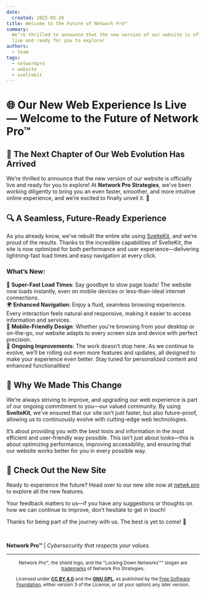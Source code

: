 ```yaml
---
date:
  created: 2025-05-26
title: Welcome to the Future of Network Pro™
summary:
  We’re thrilled to announce that the new version of our website is officially
  live and ready for you to explore!
authors:
  - team
tags:
  - networkpro
  - website
  - sveltekit
---
```


# 🌐 Our New Web Experience Is Live — Welcome to the Future of Network Pro™

## 🚀 The Next Chapter of Our Web Evolution Has Arrived

We’re thrilled to announce that the new version of our website is officially
live and ready for you to explore! At **Network Pro Strategies**, we've been
working diligently to bring you an even faster, smoother, and more intuitive
online experience, and we’re excited to finally unveil it. 🎉

## 🔍 A Seamless, Future-Ready Experience

As you already know, we’ve rebuilt the entire site using
[SvelteKit](https://svelte.dev/docs/kit/introduction), and we’re proud of the
results. Thanks to the incredible capabilities of SvelteKit, the site is now
optimized for both performance and user experience—delivering lightning-fast
load times and easy navigation at every click.

<!-- more -->

<!-- markdownlint-disable MD026 -->

### What’s New:

<!-- markdownlint-enable MD026 -->

💨 **Super-Fast Load Times**: Say goodbye to slow page loads! The website now
loads instantly, even on mobile devices or less-than-ideal internet
connections.  
🌍 **Enhanced Navigation**: Enjoy a fluid, seamless browsing experience. Every
interaction feels natural and responsive, making it easier to access information
and services.  
📱 **Mobile-Friendly Design**: Whether you're browsing from your desktop or
on-the-go, our website adapts to every screen size and device with perfect
precision.  
🔧 **Ongoing Improvements**: The work doesn’t stop here. As we continue to
evolve, we’ll be rolling out even more features and updates, all designed to
make your experience even better. Stay tuned for personalized content and
enhanced functionalities!

## 🎯 Why We Made This Change

We’re always striving to improve, and upgrading our web experience is part of
our ongoing commitment to you—our valued community. By using **SvelteKit**,
we’ve ensured that our site isn’t just faster, but also future-proof, allowing
us to continuously evolve with cutting-edge web technologies.

It’s about providing you with the best tools and information in the most
efficient and user-friendly way possible. This isn’t just about looks—this is
about optimizing performance, improving accessibility, and ensuring that our
website works better for you in every possible way.

## 📣 Check Out the New Site

Ready to experience the future? Head over to our new site now at
[netwk.pro](https://netwk.pro) to explore all the new features.

Your feedback matters to us—if you have any suggestions or thoughts on how we
can continue to improve, don’t hesitate to get in touch!

Thanks for being part of the journey with us. The best is yet to come! 🚀

&nbsp;

**Network Pro™** | _Cybersecurity that respects your values._

---

<div style="font-size: 12px; text-align: center;">

<p>Network Pro&trade;, the shield logo, and the "Locking Down Networks&trade;" slogan are <a href="https://netwk.pro/license#trademark" target="_self">trademarks</a> of Network Pro Strategies.</p>

<p>Licensed under <a href="https://netwk.pro/license#cc-by" target="_self"><strong>CC BY 4.0</strong></a> and the <a href="https://netwk.pro/license#gnu-gpl" target="_self"><strong>GNU GPL</strong></a>, as published by the <a rel="noopener noreferrer" href="https://fsf.org" target="_blank">Free Software Foundation</a>, either version 3 of the License, or (at your option) any later version.</p>

</div>
